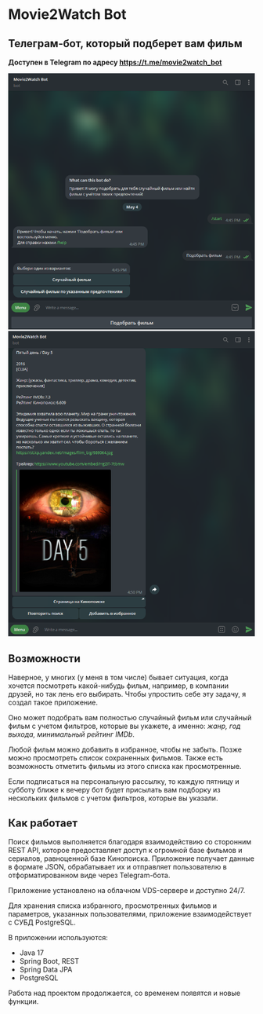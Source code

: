 # Movie2Watch Bot
## Телеграм-бот, который подберет вам фильм

**Доступен в Telegram по адресу https://t.me/movie2watch_bot**

![screen](https://github.com/smileksey/movie2watch-telegram-bot/blob/master/screen1.png?raw=true)
![screen](https://github.com/smileksey/movie2watch-telegram-bot/blob/master/screen2.png?raw=true)


## Возможности

Наверное, у многих (у меня в том числе) бывает ситуация, когда хочется посмотреть какой-нибудь фильм, например, в компании друзей, но так лень его выбирать. Чтобы упростить себе эту задачу, я создал такое приложение.

Оно может подобрать вам полностью случайный фильм или случайный фильм с учетом фильтров, которые вы укажете, а именно: *жанр, год выхода, минимальный рейтинг IMDb*.

Любой фильм можно добавить в избранное, чтобы не забыть. Позже можно просмотреть список сохраненных фильмов. Также есть возможность отметить фильмы из этого списка как просмотренные.

Если подписаться на персональную рассылку, то каждую пятницу и субботу ближе к вечеру бот будет присылать вам подборку из нескольких фильмов с учетом фильтров, которые вы указали.

## Как работает

Поиск фильмов выполняется благодаря взаимодействию со сторонним REST API, которое предоставляет доступ к огромной базе фильмов и сериалов, равноценной базе Кинопоиска. Приложение получает данные в формате JSON, обрабатывает их и отправляет пользователю в отформатированном виде через Telegram-бота.

Приложение установлено на облачном VDS-сервере и доступно 24/7.

Для хранения списка избранного, просмотренных фильмов и параметров, указанных пользователями, приложение взаимодействует с СУБД PostgreSQL.

В приложении используются:
- Java 17
- Spring Boot, REST
- Spring Data JPA
- PostgreSQL

Работа над проектом продолжается, со временем появятся и новые функции.
